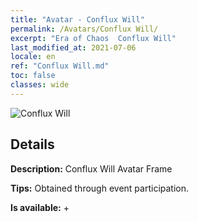 ```yaml
---
title: "Avatar - Conflux Will"
permalink: /Avatars/Conflux Will/
excerpt: "Era of Chaos  Conflux Will"
last_modified_at: 2021-07-06
locale: en
ref: "Conflux Will.md"
toc: false
classes: wide
---
```

 ![Conflux Will](/images/a/avatarFrame_117.png)

## Details

 **Description:** Conflux Will Avatar Frame 

 **Tips:** Obtained through event participation. 

 **Is available:**  + 

